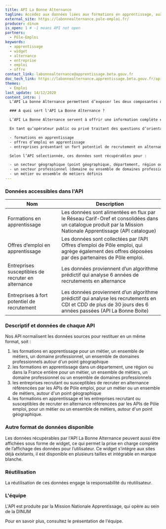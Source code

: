 ```yaml
---
title: API La Bonne Alternance
tagline: Accédez aux données liées aux formations en apprentissage, aux offres d’emploi en apprentissage et aux entreprises susceptibles de recruter en apprentissage.
external_site: https://labonnealternance.pole-emploi.fr/
producer: dinum
is_open: 1 # -1 means API not open
partners:
  - Pôle-Emploi
keywords:
  - apprentissage
  - widget
  - alternance
  - entreprise
  - emploi
  - offre
contact_link: labonnealternance@apprentissage.beta.gouv.fr
doc_tech_link: https://labonnealternance.apprentissage.beta.gouv.fr/api-docs/swagger.json
themes:
  - Emploi
last_update: 14/12/2020
content_intro: |
  L’API La bonne Alternance permettent d’exposer les deux composantes de l'apprentissage : la **formation** et l'**emploi**. Ce service permet d’exposer également les entreprises susceptibles de recruter sur l'ensemble du périmètre Alternance. Le site <External href="https://labonnealternance.pole-emploi.fr/">La Bonne Alternance</External> donne un aperçu visuel de ces données.

  ### A quoi sert l'API La Bonne Alternance ?

  L’API La Bonne Alternance servent à offrir une information complète et centralisée aux publics en recherche d’une formation en apprentissage et/ou d’un contrat en alternance.

  En tant qu’opérateur public ou privé traitant des questions d’orientation, de formation ou d’emploi en général, et d’alternance (apprentissage, professionnalisation) en particulier, il est possible de récupérer indépendamment ou simultanément les données :

  - formations en apprentissage
  - offres d’emploi en apprentissage
  - entreprises présentant un fort potentiel de recrutement en alternance

  Selon l’API sélectionnée, ces données sont récupérables pour :

  - un secteur géographique (point géographique, département, région ou France entière)
  - un secteur professionnel (domaine ou ensemble de domaines professionnels ou tous domaines professionnels)
  - un métier ou ensemble de métiers définis
---
```


### Données accessibles dans l'API

| Nom                                                | Description                                                                                                                                                                                                                     |
| -------------------------------------------------- | ------------------------------------------------------------------------------------------------------------------------------------------------------------------------------------------------------------------------------- |
| Formations en apprentissage                        | Les données sont alimentées en flux par le Réseau Carif-Oref et consolidées dans un catalogue produit par la Mission Nationale Apprentissage (<External href="https://mna-admin-prod.netlify.app/">API catalogue</External>)    |
| Offres d’emploi en apprentissage                   | Les données sont collectées par l’API Offres d’emploi de Pôle emploi, qui agrège également des offres déposées par des partenaires de Pôle emploi.                                                                              |
| Entreprises susceptibles de recruter en alternance | Les données proviennent d’un algorithme prédictif qui analyse 6 années de recrutements en alternance                                                                                                                            |
| Entreprises à fort potentiel de recrutement        | Les données proviennent d’un algorithme prédictif qui analyse les recrutements en CDI et CDD de plus de 30 jours des 6 années passées (<External href="https://api.gouv.fr/les-api/LaBonneBoite">API La Bonne Boite</External>) |

### Descriptif et données de chaque API

Nos API normalisent les données sources pour restituer en un même format, soit :

1. les formations en apprentissage pour un métier, un ensemble de métiers, un domaine professionnel, un ensemble de domaines professionnels autour d'un point géographique
2. les formations en apprentissage dans un département, une région ou dans la France entière pour un métier, un ensemble de métiers, un domaine professionnel ou un ensemble de domaines professionnels
3. les entreprises recrutant ou susceptibles de recruter en alternance référencées par les APIs de Pôle emploi, pour un métier ou un ensemble de métiers, autour d'un point géographique
4. les formations en apprentissage et les entreprises recrutant ou susceptibles de recruter en alternance référencées par les APIs de Pôle emploi, pour un métier ou un ensemble de métiers, autour d'un point géographique.

### Autre format de données disponible

Les données récupérables par l'API La Bonne Alternance peuvent aussi être affichées sous forme de widget, ce qui permet la prise en charge complète de l’affichage des données pour l’utilisateur. Ce widget s’intègre aux sites déjà existants, il est disponible en plusieurs tailles et <External href="/guides/widget-la-bonne-alternance">intégrable en marque blanche</External>.

### Réutilisation

La réutilisation de ces données engage la responsabilité du réutilisateur.

### L'équipe

L'API est produite par la <External href="https://beta.gouv.fr/startups/apprentissage.html">Mission Nationale Apprentissage</External>, qui opère au sein de la DINUM

Pour en savoir plus, consultez le <External href="https://mission-apprentissage.gitbook.io/general/">présentation de l'équipe</External>.
